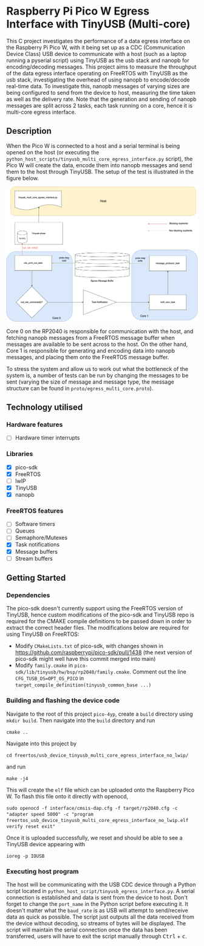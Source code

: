# Raspberry Pi Pico W Egress Interface with TinyUSB (Multi-core)

This C project investigates the performance of a data egress interface on the Raspberry Pi Pico W, with it being set up as a CDC (Communication Device Class) USB device to communicate with a host (such as a laptop running a pyserial script) using TinyUSB as the usb stack and nanopb for encoding/decoding messages. This project aims to measure the throughput of the data egress interface operating on FreeRTOS with TinyUSB as the usb stack, investigating the overhead of using nanopb to encode/decode real-time data. To investigate this, nanopb messages of varying sizes are being configured to send from the device to host, measuring the time taken as well as the delivery rate.  Note that the generation and sending of nanopb messages are split across 2 tasks, each task running on a core, hence it is multi-core egress interface.

## Description
When the Pico W is connected to a host and a serial terminal is being opened on the host (or executing the `python_host_scripts/tinyusb_multi_core_egress_interface.py` script), the Pico W will create the data, encode them into nanopb messages and send them to the host through TinyUSB. The setup of the test is illustrated in the figure below.

![tinyusb_multi_core_egress_interface_test_setup](./figures/tinyusb_multi_core_egress_interface.png)

Core 0 on the RP2040 is responsible for communication with the host, and fetching nanopb messages from a FreeRTOS message buffer when messages are available to be sent across to the host. On the other hand, Core 1 is responsible for generating and encoding data into nanopb messages, and placing them onto the FreeRTOS message buffer.

To stress the system and allow us to work out what the bottleneck of the system is, a number of tests can be run by changing the messages to be sent (varying the size of message and message type, the message structure can be found in `proto/egress_multi_core.proto`).

## Technology utilised
### Hardware features
- [ ] Hardware timer interrupts

### Libraries
- [x] pico-sdk
- [x] FreeRTOS
- [ ] lwIP
- [x] TinyUSB
- [x] nanopb

### FreeRTOS features
- [ ] Software timers
- [ ] Queues
- [ ] Semaphore/Mutexes
- [x] Task notifications
- [x] Message buffers
- [ ] Stream buffers

## Getting Started

### Dependencies
The pico-sdk doesn't currently support using the FreeRTOS version of TinyUSB, hence custom modifications of the pico-sdk and TinyUSB repo is required for the CMAKE compile definitions to be passed down in order to extract the correct header files. The modifications below are required for using TinyUSB on FreeRTOS:
* Modify `CMakeLists.txt` of pico-sdk, with changes shown in https://github.com/raspberrypi/pico-sdk/pull/1438 (the next version of pico-sdk might well have this commit merged into main)
* Modify `family.cmake` in `pico-sdk/lib/tinyusb/hw/bsp/rp2040/family.cmake`. Comment out the line `CFG_TUSB_OS=OPT_OS_PICO` in `target_compile_definition(tinyusb_common_base ...)`

### Building and flashing the device code
Navigate to the root of this project `pico-4yp`, create a `build` directory using `mkdir build`. Then navigate into the `build` directory and run
```
cmake ..
```
Navigate into this project by
```
cd freertos/usb_device_tinyusb_multi_core_egress_interface_no_lwip/
```
and run
```
make -j4
```
This will create the `elf` file which can be uploaded onto the Raspberry Pico W. To flash this file onto it directly with openocd, 
```
sudo openocd -f interface/cmsis-dap.cfg -f target/rp2040.cfg -c "adapter speed 5000" -c "program freertos_usb_device_tinyusb_multi_core_egress_interface_no_lwip.elf verify reset exit"
```
Once it is uploaded successfully, we reset and should be able to see a TinyUSB device appearing with
```
ioreg -p IOUSB
```

### Executing host program
The host will be communicating with the USB CDC device through a Python script located in `python_host_script/tinyusb_egress_interface.py`. A serial connection is established and data is sent from the device to host. Don't forget to change the `port_name` in the Python script before executing it. It doesn't matter what the `baud_rate` is as USB will attempt to send/receive data as quick as possible. The script just outputs all the data received from the device without decoding, so streams of bytes will be displayed. The script will maintain the serial connection once the data has been transferred, users will have to exit the script manually through <kbd>Ctrl</kbd> + <kbd>c</kbd>. 